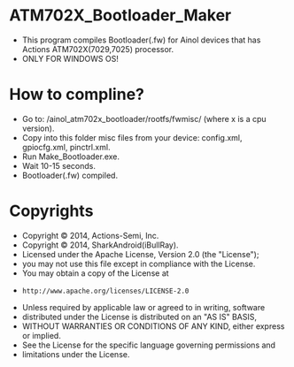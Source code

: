 ATM702X_Bootloader_Maker
========================
- This program compiles Bootloader(.fw) for Ainol devices that has Actions ATM702X(7029,7025) processor.
- ONLY FOR WINDOWS OS!

How to compline?
================
- Go to:
/ainol_atm702x_bootloader/rootfs/fwmisc/ (where x is a cpu version).
- Copy into this folder misc files from your device:
config.xml,
gpiocfg.xml,
pinctrl.xml.
- Run Make_Bootloader.exe.
- Wait 10-15 seconds.
- Bootloader(.fw) compiled.

Copyrights
==========
* Copyright © 2014, Actions-Semi, Inc.
* Copyright © 2014, SharkAndroid(iBullRay).
* Licensed under the Apache License, Version 2.0 (the "License");
* you may not use this file except in compliance with the License.
* You may obtain a copy of the License at
*     http://www.apache.org/licenses/LICENSE-2.0
* Unless required by applicable law or agreed to in writing, software
* distributed under the License is distributed on an "AS IS" BASIS,
* WITHOUT WARRANTIES OR CONDITIONS OF ANY KIND, either express or implied.
* See the License for the specific language governing permissions and
* limitations under the License.
